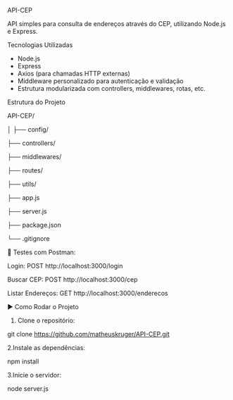 API-CEP

API simples para consulta de endereços através do CEP, utilizando Node.js e Express.

 Tecnologias Utilizadas

- Node.js  
- Express  
- Axios (para chamadas HTTP externas)  
- Middleware personalizado para autenticação e validação  
- Estrutura modularizada com controllers, middlewares, rotas, etc.

Estrutura do Projeto

API-CEP/

│
├── config/

├── controllers/

├── middlewares/

├── routes/

├── utils/

├── app.js

├── server.js

├── package.json

└── .gitignore



🧪 Testes com Postman:


Login: POST http://localhost:3000/login

Buscar CEP: POST http://localhost:3000/cep

Listar Endereços: GET http://localhost:3000/enderecos



▶️ Como Rodar o Projeto

1. Clone o repositório:
   
git clone https://github.com/matheuskruger/API-CEP.git

2.Instale as dependências:

npm install

3.Inicie o servidor:

node server.js






